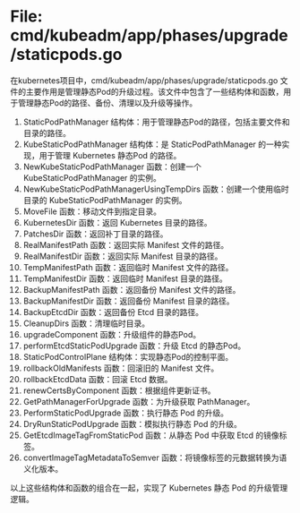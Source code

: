 # File: cmd/kubeadm/app/phases/upgrade/staticpods.go

在kubernetes项目中，cmd/kubeadm/app/phases/upgrade/staticpods.go 文件的主要作用是管理静态Pod的升级过程。该文件中包含了一些结构体和函数，用于管理静态Pod的路径、备份、清理以及升级等操作。

1. StaticPodPathManager 结构体：用于管理静态Pod的路径，包括主要文件和目录的路径。
2. KubeStaticPodPathManager 结构体：是 StaticPodPathManager 的一种实现，用于管理 Kubernetes 静态Pod 的路径。
3. NewKubeStaticPodPathManager 函数：创建一个 KubeStaticPodPathManager 的实例。
4. NewKubeStaticPodPathManagerUsingTempDirs 函数：创建一个使用临时目录的 KubeStaticPodPathManager 的实例。
5. MoveFile 函数：移动文件到指定目录。
6. KubernetesDir 函数：返回 Kubernetes 目录的路径。
7. PatchesDir 函数：返回补丁目录的路径。
8. RealManifestPath 函数：返回实际 Manifest 文件的路径。
9. RealManifestDir 函数：返回实际 Manifest 目录的路径。
10. TempManifestPath 函数：返回临时 Manifest 文件的路径。
11. TempManifestDir 函数：返回临时 Manifest 目录的路径。
12. BackupManifestPath 函数：返回备份 Manifest 文件的路径。
13. BackupManifestDir 函数：返回备份 Manifest 目录的路径。
14. BackupEtcdDir 函数：返回备份 Etcd 目录的路径。
15. CleanupDirs 函数：清理临时目录。
16. upgradeComponent 函数：升级组件的静态Pod。
17. performEtcdStaticPodUpgrade 函数：升级 Etcd 的静态Pod。
18. StaticPodControlPlane 结构体：实现静态Pod的控制平面。
19. rollbackOldManifests 函数：回滚旧的 Manifest 文件。
20. rollbackEtcdData 函数：回滚 Etcd 数据。
21. renewCertsByComponent 函数：根据组件更新证书。
22. GetPathManagerForUpgrade 函数：为升级获取 PathManager。
23. PerformStaticPodUpgrade 函数：执行静态 Pod 的升级。
24. DryRunStaticPodUpgrade 函数：模拟执行静态 Pod 的升级。
25. GetEtcdImageTagFromStaticPod 函数：从静态 Pod 中获取 Etcd 的镜像标签。
26. convertImageTagMetadataToSemver 函数：将镜像标签的元数据转换为语义化版本。

以上这些结构体和函数的组合在一起，实现了 Kubernetes 静态 Pod 的升级管理逻辑。

